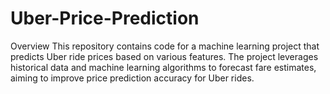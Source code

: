 # Uber-Price-Prediction
Overview
This repository contains code for a machine learning project that predicts Uber ride prices based on various features. The project leverages historical data and machine learning algorithms to forecast fare estimates, aiming to improve price prediction accuracy for Uber rides.
